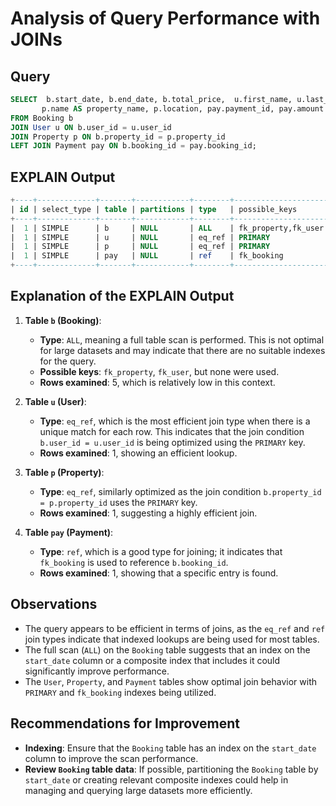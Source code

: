 
# Analysis of Query Performance with JOINs

## Query
```sql
SELECT  b.start_date, b.end_date, b.total_price,  u.first_name, u.last_name, u.email, 
       p.name AS property_name, p.location, pay.payment_id, pay.amount AS payment_amount, pay.payment_method
FROM Booking b 
JOIN User u ON b.user_id = u.user_id 
JOIN Property p ON b.property_id = p.property_id 
LEFT JOIN Payment pay ON b.booking_id = pay.booking_id;
```

## EXPLAIN Output
```sql
+----+-------------+-------+------------+--------+---------------------+------------+---------+----------------------+------+----------+-------+
| id | select_type | table | partitions | type   | possible_keys       | key        | key_len | ref                  | rows | filtered | Extra |
+----+-------------+-------+------------+--------+---------------------+------------+---------+----------------------+------+----------+-------+
|  1 | SIMPLE      | b     | NULL       | ALL    | fk_property,fk_user | NULL       | NULL    | NULL                 |    5 |   100.00 | NULL  |
|  1 | SIMPLE      | u     | NULL       | eq_ref | PRIMARY             | PRIMARY    | 144     | airbnb.b.user_id     |    1 |   100.00 | NULL  |
|  1 | SIMPLE      | p     | NULL       | eq_ref | PRIMARY             | PRIMARY    | 144     | airbnb.b.property_id |    1 |   100.00 | NULL  |
|  1 | SIMPLE      | pay   | NULL       | ref    | fk_booking          | fk_booking | 144     | airbnb.b.booking_id  |    1 |   100.00 | NULL  |
+----+-------------+-------+------------+--------+---------------------+------------+---------+----------------------+------+----------+-------+
```

## Explanation of the EXPLAIN Output

1. **Table `b` (Booking)**:
   - **Type**: `ALL`, meaning a full table scan is performed. This is not optimal for large datasets and may indicate that there are no suitable indexes for the query.
   - **Possible keys**: `fk_property`, `fk_user`, but none were used.
   - **Rows examined**: 5, which is relatively low in this context.
   
2. **Table `u` (User)**:
   - **Type**: `eq_ref`, which is the most efficient join type when there is a unique match for each row. This indicates that the join condition `b.user_id = u.user_id` is being optimized using the `PRIMARY` key.
   - **Rows examined**: 1, showing an efficient lookup.
   
3. **Table `p` (Property)**:
   - **Type**: `eq_ref`, similarly optimized as the join condition `b.property_id = p.property_id` uses the `PRIMARY` key.
   - **Rows examined**: 1, suggesting a highly efficient join.

4. **Table `pay` (Payment)**:
   - **Type**: `ref`, which is a good type for joining; it indicates that `fk_booking` is used to reference `b.booking_id`.
   - **Rows examined**: 1, showing that a specific entry is found.

## Observations

- The query appears to be efficient in terms of joins, as the `eq_ref` and `ref` join types indicate that indexed lookups are being used for most tables.
- The full scan (`ALL`) on the `Booking` table suggests that an index on the `start_date` column or a composite index that includes it could significantly improve performance.
- The `User`, `Property`, and `Payment` tables show optimal join behavior with `PRIMARY` and `fk_booking` indexes being utilized.

## Recommendations for Improvement

- **Indexing**: Ensure that the `Booking` table has an index on the `start_date` column to improve the scan performance.
- **Review `Booking` table data**: If possible, partitioning the `Booking` table by `start_date` or creating relevant composite indexes could help in managing and querying large datasets more efficiently.


